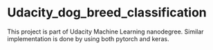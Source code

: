 # Udacity_dog_breed_classification

This project is part of Udacity Machine Learning nanodegree.
Similar implementation is done by using both pytorch and keras.
